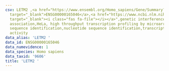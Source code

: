 ```yaml
---
csv: LETM2 ,<a href="https://www.ensembl.org/Homo_sapiens/Gene/Summary?db=core;g=ENSG00000165046"
  target="_blank">ENSG00000165046</a>,<a href="https://www.ncbi.nlm.nih.gov/pubmed/28369544"
  target="_blank"><i class="fas fa-file"></i></a>",genetic interference,functional
  association,HeLa, high throughput transcription profiling by microarray,nucleotide
  sequence identification,nucleotide sequence identification,transcriptional regulation,up-regulates
  activity
data_alias: 'LETM2 '
data_id: ENSG00000165046
data_numevidence: 1
data_species: Homo sapiens
data_taxid: '9606'
title: 'LETM2 '
---
```

